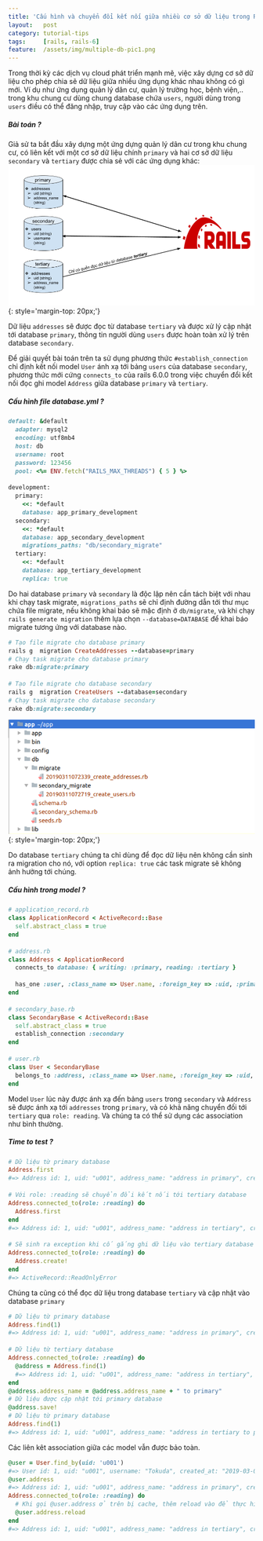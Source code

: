 ```yaml
---
title: 'Cấu hình và chuyển đổi kết nối giữa nhiều cơ sở dữ liệu trong Rails'
layout:   post
category: tutorial-tips
tags:     [rails, rails-6]
feature:  /assets/img/multiple-db-pic1.png
---
```


Trong thời kỳ các dịch vụ cloud phát triển mạnh mẽ, việc xây dựng cơ sở dữ liệu cho phép chia sẽ dữ liệu giữa nhiều
ứng dụng khác nhau không có gì mới. Ví dụ như ứng dụng quản lý dân cư, quản lý trường học, bệnh viện,.. trong khu chung cư
dùng chung database chứa `users`, người dùng trong `users` điều có thể đăng nhập, truy cập vào các ứng dụng trên.

<!--more-->

##### Bài toán ?
Giả sử ta bắt đầu xây dựng một ứng dựng quản lý dân cư trong khu chung cư, có liên kết với một cơ sở dữ liệu chính `primary`
và hai cơ sở dữ liệu `secondary` và `tertiary` được chia sẻ với các ứng dụng khác:
![](/assets/img/multiple-db-pic1.png?style=center){: style='margin-top: 20px;'}

Dữ liệu `addresses` sẽ được đọc từ database `tertiary` và được xử lý cập nhật tới database `primary`, thông tin người 
dùng `users` được hoàn toàn xử lý trên database `secondary`.

Để giải quyết bài toán trên ta sử dụng phương thức `#establish_connection` chỉ định kết nối model `User` ánh xạ tới bảng
`users` của database `secondary`, phương thức mới cứng `connects_to` của rails 6.0.0 trong việc chuyển đổi kết nối đọc ghi model
`Address` giữa database `primary` và `tertiary`.

##### Cấu hình file database.yml ?

```ruby
default: &default
  adapter: mysql2
  encoding: utf8mb4
  host: db
  username: root
  password: 123456
  pool: <%= ENV.fetch("RAILS_MAX_THREADS") { 5 } %>

development:
  primary:
    <<: *default
    database: app_primary_development
  secondary:
    <<: *default
    database: app_secondary_development
    migrations_paths: "db/secondary_migrate"
  tertiary:
    <<: *default
    database: app_tertiary_development
    replica: true
```
Do hai database `primary` và `secondary` là độc lập nên cần tách biệt với nhau khi chạy task migrate, `migrations_paths` 
sẽ chỉ định đường dẫn tới thư mục chứa file migrate, nếu không khai báo sẽ mặc định ở `db/migrate`,
và khi chạy `rails generate migration` thêm lựa chọn `--database=DATABASE` để khai báo migrate tương ứng với database nào.

```ruby
# Tạo file migrate cho database primary
rails g  migration CreateAddresses --database=primary
# Chạy task migrate cho database primary
rake db:migrate:primary

# Tạo file migrate cho database secondary
rails g  migration CreateUsers --database=secondary
# Chạy task migrate cho database secondary
rake db:migrate:secondary
```

![](/assets/img/multiple-db-pic2.png){: style='margin-top: 20px;'}

Do database `tertiary` chúng ta chỉ dùng để đọc dữ liệu nên không cần sinh ra migration cho nó, với option `replica: true`
các task migrate sẽ không ảnh hưởng tới chúng.

##### Cấu hình trong model ?

```ruby
# application_record.rb
class ApplicationRecord < ActiveRecord::Base
  self.abstract_class = true
end

# address.rb
class Address < ApplicationRecord
  connects_to database: { writing: :primary, reading: :tertiary }

  has_one :user, :class_name => User.name, :foreign_key => :uid, :primary_key => :uid
end

# secondary_base.rb
class SecondaryBase < ActiveRecord::Base
  self.abstract_class = true
  establish_connection :secondary
end

# user.rb
class User < SecondaryBase
  belongs_to :address, :class_name => User.name, :foreign_key => :uid, :primary_key => :uid
end
```
Model `User` lúc này được ánh xạ đến bảng `users` trong `secondary` và `Address` sẽ được ánh xạ tới `addresses` trong `primary`,
và có khả năng chuyển đối tới `tertiary` qua `role: reading`. Và chúng ta có thể sử dụng các association như bình thường.

##### Time to test ?

```ruby
# Dữ liệu từ primary database
Address.first
#=> Address id: 1, uid: "u001", address_name: "address in primary", created_at: "2019-03-01 00:00:00", updated_at: "2019-03-01 00:00:00"

# Với role: :reading sẽ chuyển đổi kết nối tới tertiary database
Address.connected_to(role: :reading) do
  Address.first
end
#=> Address id: 1, uid: "u001", address_name: "address in tertiary", created_at: "2019-03-01 00:00:00", updated_at: "2019-03-01 00:00:00"

# Sẽ sinh ra exception khi cố gắng ghi dữ liệu vào tertiary database
Address.connected_to(role: :reading) do
  Address.create!
end
#=> ActiveRecord::ReadOnlyError
```

Chúng ta cũng có thể đọc dữ liệu trong database `tertiary` và cập nhật vào database `primary`

```ruby
# Dữ liệu từ primary database
Address.find(1)
#=> Address id: 1, uid: "u001", address_name: "address in primary", created_at: "2019-03-01 00:00:00", updated_at: "2019-03-01 00:00:00"

# Dữ liệu từ tertiary database
Address.connected_to(role: :reading) do
  @address = Address.find(1)
  #=> Address id: 1, uid: "u001", address_name: "address in tertiary", created_at: "2019-03-01 00:00:00", updated_at: "2019-03-01 00:00:00"
end
@address.address_name = @address.address_name + " to primary"
# Dữ liệu được cập nhật tới primary database
@address.save!
# Dữ liệu từ primary database
Address.find(1)
#=> Address id: 1, uid: "u001", address_name: "address in tertiary to primary", created_at: "2019-03-01 00:00:00", updated_at: "2019-03-12 08:51:02"
```
Các liên kêt association giữa các model vẫn được bảo toàn.

```ruby
@user = User.find_by(uid: 'u001')
#=> User id: 1, uid: "u001", username: "Tokuda", created_at: "2019-03-01 00:00:00", updated_at: "2019-03-01 00:00:00"
@user.address
#=> Address id: 1, uid: "u001", address_name: "address in primary", created_at: "2019-03-01 00:00:00", updated_at: "2019-03-12 08:55:05"
Address.connected_to(role: :reading) do
  # Khi gọi @user.address ở trên bị cache, thêm reload vào để thực hiện query lại.
  @user.address.reload
end
#=> Address id: 1, uid: "u001", address_name: "address in tertiary", created_at: "2019-03-01 00:00:00", updated_at: "2019-03-01 00:00:00"
```